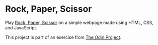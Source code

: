 # Rock, Paper, Scissor
Play [Rock, Paper, Scissor](https://arpit-srivastava-one.github.io/rock-paper-scissor/) on a simple webpage made using HTML, CSS, and JavaScript.

This project is part of an exercise from [The Odin Project](https://www.theodinproject.com/lessons/foundations-rock-paper-scissors).
